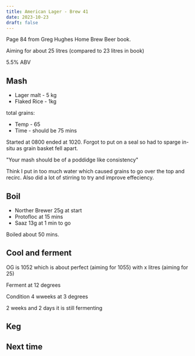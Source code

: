 ```yaml
---
title: American Lager - Brew 41 
date: 2023-10-23
draft: false 
---
```

<!-- [![pot](/images/2023-06-06/3.jpg "treatment")](/images/2023-06-06/3.jpg) -->


Page 84 from Greg Hughes Home Brew Beer book.

Aiming for about 25 litres (compared to 23 litres in book)

5.5% ABV

## Mash

- Lager malt - 5 kg
- Flaked Rice - 1kg

total grains: 

- Temp - 65
- Time - should be 75 mins 

Started at 0800 ended at 1020. Forgot to put on a seal so had to sparge in-situ as grain basket fell apart.

"Your mash should be of a poddidge like consistency"

Think I put in too much water which caused grains to go over the top and recirc. Also did a lot of stirring to try and improve effeciency.

## Boil

- Norther Brewer 25g at start
- Protofloc at 15 mins
- Saaz 13g at 1 min to go

Boiled about 50 mins.

## Cool and ferment

OG is 1052 which is about perfect (aiming for 1055) with x litres
 (aiming for 25)

Ferment at 12 degrees

Condition 4 wweeks at 3 degrees

2 weeks and 2 days it is still fermenting


## Keg


## Next time



